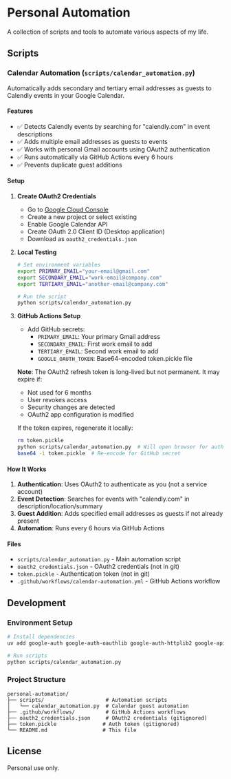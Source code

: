 # Personal Automation

A collection of scripts and tools to automate various aspects of my life.

## Scripts

### Calendar Automation (`scripts/calendar_automation.py`)

Automatically adds secondary and tertiary email addresses as guests to Calendly events in your Google Calendar.

#### Features
- ✅ Detects Calendly events by searching for "calendly.com" in event descriptions
- ✅ Adds multiple email addresses as guests to events
- ✅ Works with personal Gmail accounts using OAuth2 authentication
- ✅ Runs automatically via GitHub Actions every 6 hours
- ✅ Prevents duplicate guest additions

#### Setup

1. **Create OAuth2 Credentials**
   - Go to [Google Cloud Console](https://console.cloud.google.com/)
   - Create a new project or select existing
   - Enable Google Calendar API
   - Create OAuth 2.0 Client ID (Desktop application)
   - Download as `oauth2_credentials.json`

2. **Local Testing**
   ```bash
   # Set environment variables
   export PRIMARY_EMAIL="your-email@gmail.com"
   export SECONDARY_EMAIL="work-email@company.com"
   export TERTIARY_EMAIL="another-email@company.com"

   # Run the script
   python scripts/calendar_automation.py
   ```

3. **GitHub Actions Setup**
   - Add GitHub secrets:
     - `PRIMARY_EMAIL`: Your primary Gmail address
     - `SECONDARY_EMAIL`: First work email to add
     - `TERTIARY_EMAIL`: Second work email to add
     - `GOOGLE_OAUTH_TOKEN`: Base64-encoded token.pickle file

   **Note**: The OAuth2 refresh token is long-lived but not permanent. It may expire if:
   - Not used for 6 months
   - User revokes access
   - Security changes are detected
   - OAuth2 app configuration is modified

   If the token expires, regenerate it locally:
   ```bash
   rm token.pickle
   python scripts/calendar_automation.py  # Will open browser for auth
   base64 -i token.pickle  # Re-encode for GitHub secret
   ```

#### How It Works

1. **Authentication**: Uses OAuth2 to authenticate as you (not a service account)
2. **Event Detection**: Searches for events with "calendly.com" in description/location/summary
3. **Guest Addition**: Adds specified email addresses as guests if not already present
4. **Automation**: Runs every 6 hours via GitHub Actions

#### Files
- `scripts/calendar_automation.py` - Main automation script
- `oauth2_credentials.json` - OAuth2 credentials (not in git)
- `token.pickle` - Authentication token (not in git)
- `.github/workflows/calendar-automation.yml` - GitHub Actions workflow

## Development

### Environment Setup
```bash
# Install dependencies
uv add google-auth google-auth-oauthlib google-auth-httplib2 google-api-python-client

# Run scripts
python scripts/calendar_automation.py
```

### Project Structure
```
personal-automation/
├── scripts/                    # Automation scripts
│   └── calendar_automation.py  # Calendar guest automation
├── .github/workflows/          # GitHub Actions workflows
├── oauth2_credentials.json     # OAuth2 credentials (gitignored)
├── token.pickle               # Auth token (gitignored)
└── README.md                  # This file
```

## License

Personal use only.
